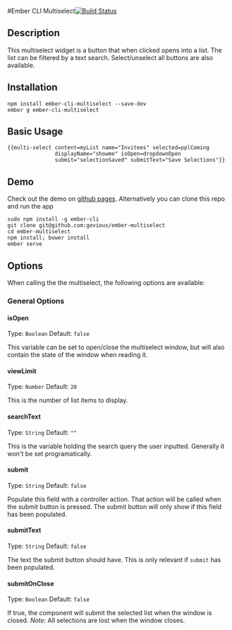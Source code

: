 #Ember CLI Multiselect[![Build Status](https://travis-ci.org/gevious/ember-multiselect.svg)](https://travis-ci.org/gevious/ember-multiselect)

## Description
This multiselect widget is a button that when clicked opens into a list. The 
list can be filtered by a text search. Select/unselect all buttons are also
available.

## Installation
    npm install ember-cli-multiselect --save-dev
    ember g ember-cli-multiselect

## Basic Usage

    {{multi-select content=myList name="Invitees" selected=pplComing
                   displayName="showme" isOpen=dropdownOpen
                   submit="selectionSaved" submitText="Save Selections"}}

## Demo
Check out the demo on [github pages](http://gevious.github.io/ember-multiselect/ "Ember-multiselect Demo").
Alternatively you can clone this repo and run the app

    sudo npm install -g ember-cli
    git clone git@github.com:gevious/ember-multiselect
    cd ember-multiselect
    npm install; bower install
    ember serve

## Options
When calling the the multiselect, the following options are available:

### General Options

#### isOpen
Type: `Boolean`
Default: `false`

This variable can be set to open/close the multiselect window, but will also
contain the state of the window when reading it.

#### viewLimit
Type: `Number`
Default: `20`

This is the number of list items to display.


#### searchText
Type: `String`
Default: `""`

This is the variable holding the search query the user inputted. Generally it
won't be set programatically.

#### submit
Type: `String`
Default: `false`

Populate this field with a controller action. That action will be called when the submit button is pressed. The submit button will only show if this field has been populated.

#### submitText
Type: `String`
Default: `false`

The text the submit button should have. This is only relevant if `submit` has been populated.

#### submitOnClose
Type: `Boolean`
Default: `false`

If true, the component will submit the selected list when the window is closed.
_Note:_ All selections are lost when the window closes.
